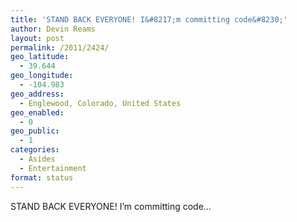 ```yaml
---
title: 'STAND BACK EVERYONE! I&#8217;m committing code&#8230;'
author: Devin Reams
layout: post
permalink: /2011/2424/
geo_latitude:
  - 39.644
geo_longitude:
  - -104.983
geo_address:
  - Englewood, Colorado, United States
geo_enabled:
  - 0
geo_public:
  - 1
categories:
  - Asides
  - Entertainment
format: status
---
```

STAND BACK EVERYONE! I&#8217;m committing code&#8230;